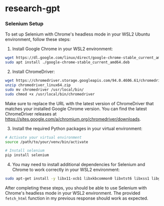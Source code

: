 # research-gpt


### Selenium Setup

To set up Selenium with Chrome's headless mode in your WSL2 Ubuntu environment, follow these steps:

1. Install Google Chrome in your WSL2 environment:
```bash
wget https://dl.google.com/linux/direct/google-chrome-stable_current_amd64.deb
sudo apt install ./google-chrome-stable_current_amd64.deb
```

2. Install ChromeDriver:
```bash
wget https://chromedriver.storage.googleapis.com/94.0.4606.61/chromedriver_linux64.zip
unzip chromedriver_linux64.zip
sudo mv chromedriver /usr/local/bin/
sudo chmod +x /usr/local/bin/chromedriver
```
Make sure to replace the URL with the latest version of ChromeDriver that matches your installed Google Chrome version. You can find the latest ChromeDriver releases at https://sites.google.com/a/chromium.org/chromedriver/downloads.

3. Install the required Python packages in your virtual environment:
```bash
# Activate your virtual environment
source /path/to/your/venv/bin/activate

# Install selenium
pip install selenium
```

4. You may need to install additional dependencies for Selenium and Chrome to work correctly in your WSL2 environment:
```bash
sudo apt-get install -y libx11-xcb1 libxkbcommon0 libxtst6 libxss1 libgbm1
```

After completing these steps, you should be able to use Selenium with Chrome's headless mode in your WSL2 environment. The provided `fetch_html` function in my previous response should work as expected.